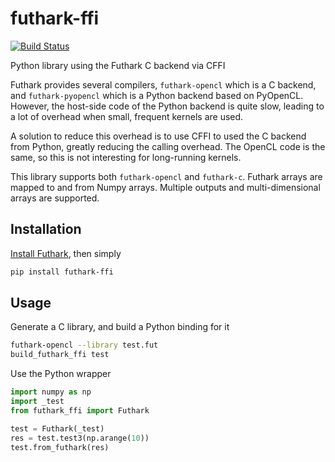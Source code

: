 # futhark-ffi
[![Build Status](https://travis-ci.org/pepijndevos/futhark-pycffi.svg?branch=master)](https://travis-ci.org/pepijndevos/futhark-pycffi)

Python library using the Futhark C backend via CFFI

Futhark provides several compilers, `futhark-opencl` which is a C backend, and `futhark-pyopencl` which is a Python backend based on PyOpenCL. However, the host-side code of the Python backend is quite slow, leading to a lot of overhead when small, frequent kernels are used.

A solution to reduce this overhead is to use CFFI to used the C backend from Python, greatly reducing the calling overhead. The OpenCL code is the same, so this is not interesting for long-running kernels.

This library supports both `futhark-opencl` and `futhark-c`. Futhark arrays are mapped to and from Numpy arrays. Multiple outputs and multi-dimensional arrays are supported.

## Installation

[Install Futhark](https://futhark.readthedocs.io/en/latest/installation.html), then simply
```bash
pip install futhark-ffi
```

## Usage

Generate a C library, and build a Python binding for it

```bash
futhark-opencl --library test.fut
build_futhark_ffi test
```

Use the Python wrapper

```python
import numpy as np
import _test
from futhark_ffi import Futhark

test = Futhark(_test)
res = test.test3(np.arange(10))
test.from_futhark(res)
```
